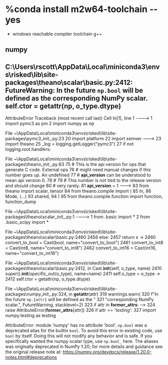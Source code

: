 # %conda install m2w64-toolchain --yes
- windows reachable compiler toolchain g++


## numpy
C:\Users\rscott\AppData\Local\miniconda3\envs\risked\lib\site-packages\theano\scalar\basic.py:2412: FutureWarning: In the future `np.bool` will be defined as the corresponding NumPy scalar.
  self.ctor = getattr(np, o_type.dtype)
---------------------------------------------------------------------------
AttributeError                            Traceback (most recent call last)
Cell In[1], line 1
----> 1 import pymc3 as pm
      2 import numpy as np

File ~\AppData\Local\miniconda3\envs\risked\lib\site-packages\pymc3\__init__.py:23
     20 import platform
     22 import semver
---> 23 import theano
     25 _log = logging.getLogger("pymc3")
     27 if not logging.root.handlers:

File ~\AppData\Local\miniconda3\envs\risked\lib\site-packages\theano\__init__.py:83
     75 # This is the api version for ops that generate C code.  External ops
     76 # might need manual changes if this number goes up.  An undefined
     77 # __api_version__ can be understood to mean api version 0.
     78 #
     79 # This number is not tied to the release version and should change
     80 # very rarely.
     81 __api_version__ = 1
---> 83 from theano import scalar, tensor
     84 from theano.compile import (
     85     In,
     86     Mode,
   (...)
     93     shared,
     94 )
     95 from theano.compile.function import function, function_dump

File ~\AppData\Local\miniconda3\envs\risked\lib\site-packages\theano\scalar\__init__.py:1
----> 1 from .basic import *
      2 from .basic_scipy import *

File ~\AppData\Local\miniconda3\envs\risked\lib\site-packages\theano\scalar\basic.py:2460
   2456         else:
   2457             return s
-> 2460 convert_to_bool = Cast(bool, name="convert_to_bool")
   2461 convert_to_int8 = Cast(int8, name="convert_to_int8")
   2462 convert_to_int16 = Cast(int16, name="convert_to_int16")

File ~\AppData\Local\miniconda3\envs\risked\lib\site-packages\theano\scalar\basic.py:2412, in Cast.__init__(self, o_type, name)
   2410 super().__init__(specific_out(o_type), name=name)
   2411 self.o_type = o_type
-> 2412 self.ctor = getattr(np, o_type.dtype)

File ~\AppData\Local\miniconda3\envs\risked\lib\site-packages\numpy\__init__.py:324, in __getattr__(attr)
    319     warnings.warn(
    320         f"In the future `np.{attr}` will be defined as the "
    321         "corresponding NumPy scalar.", FutureWarning, stacklevel=2)
    323 if attr in __former_attrs__:
--> 324     raise AttributeError(__former_attrs__[attr])
    326 if attr == 'testing':
    327     import numpy.testing as testing

AttributeError: module 'numpy' has no attribute 'bool'.
`np.bool` was a deprecated alias for the builtin `bool`. To avoid this error in existing code, use `bool` by itself. Doing this will not modify any behavior and is safe. If you specifically wanted the numpy scalar type, use `np.bool_` here.
The aliases was originally deprecated in NumPy 1.20; for more details and guidance see the original release note at:
    https://numpy.org/devdocs/release/1.20.0-notes.html#deprecations
